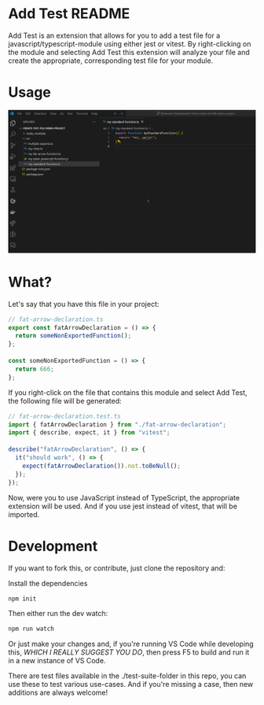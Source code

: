 # Add Test README

Add Test is an extension that allows for you to add a test file for a javascript/typescript-module using either jest or vitest. By right-clicking on the module and selecting Add Test this extension will analyze your file and create the appropriate, corresponding test file for your module. 

# Usage

![How to use Add Test](.public/add-test-hello-world.gif)

# What?

Let's say that you have this file in your project:

```typescript
// fat-arrow-declaration.ts
export const fatArrowDeclaration = () => {
  return someNonExportedFunction();
};

const someNonExportedFunction = () => {
  return 666;
};
```

If you right-click on the file that contains this module and select Add Test, the following file will be generated:

```typescript
// fat-arrow-declaration.test.ts
import { fatArrowDeclaration } from "./fat-arrow-declaration";
import { describe, expect, it } from "vitest";

describe("fatArrowDeclaration", () => {
  it("should work", () => {
    expect(fatArrowDeclaration()).not.toBeNull();
  });
});
```

Now, were you to use JavaScript instead of TypeScript, the appropriate extension will be used. And if you use jest instead of vitest, that will be imported. 

# Development

If you want to fork this, or contribute, just clone the repository and:

Install the dependencies
```bash
npm init
```

Then either run the dev watch:
```bash
npm run watch
```

Or just make your changes and, if you're running VS Code while developing this, _WHICH I REALLY SUGGEST YOU DO_, then press F5 to build and run it in a new instance of VS Code.

There are test files available in the ./test-suite-folder in this repo, you can use these to test various use-cases. And if you're missing a case, then new additions are always welcome!
